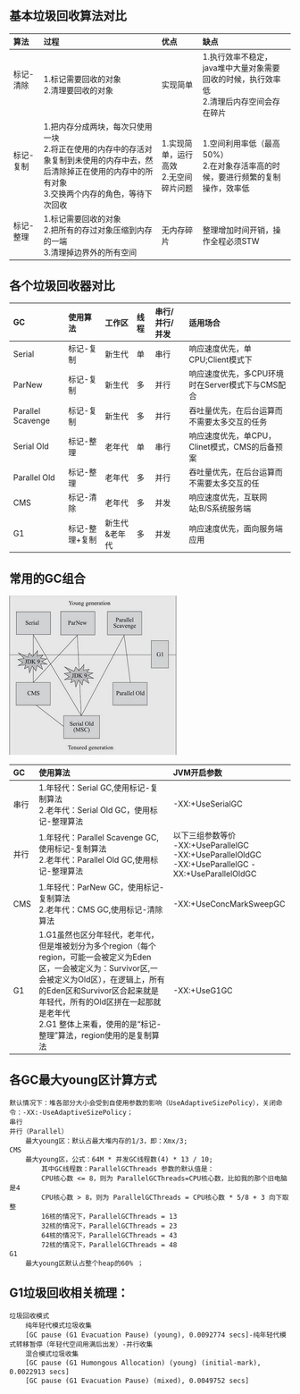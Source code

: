 ## 基本垃圾回收算法对比
| 算法 | 过程 | 优点 |缺点|
| :----| :---- | :---- |:---- |
| 标记-清除&nbsp; &nbsp; &nbsp; | 1.标记需要回收的对象</br>2.清理要回收的对象 | 实现简单 |1.执行效率不稳定，java堆中大量对象需要回收的时候，执行效率低</br>2.清理后内存空间会存在碎片|
| 标记-复制&nbsp; &nbsp; &nbsp;| 1.把内存分成两块，每次只使用一块</br> 2.将正在使用的内存中的存活对象复制到未使用的内存中去，然后清除掉正在使用的内存中的所有对象</br>3.交换两个内存的角色，等待下次回收| 1.实现简单，运行高效</br>2.无空间碎片问题| 1.空间利用率低（最高50%）</br>2.在对象存活率高的时候，要进行频繁的复制操作，效率低 |
| 标记-整理&nbsp; &nbsp; &nbsp;| 1.标记需要回收的对象</br>2.把所有的存过对象压缩到内存的一端</br>3.清理掉边界外的所有空间 | 无内存碎片 | 整理增加时间开销，操作全程必须STW |


## 各个垃圾回收器对比
| GC | 使用算法 | 工作区  | 线程  | 串行/并行/并发  |适用场合|
| :----| :---- | :---- |:---- |:---- |:---- |
| Serial | 标记-复制| 新生代 |单|串行|响应速度优先，单CPU;Client模式下|
| ParNew| 标记-复制|新生代|多|并行|响应速度优先，多CPU环境时在Server模式下与CMS配合|
| Parallel Scavenge| 标记-复制 |新生代|多|并行|吞吐量优先，在后台运算而不需要太多交互的任务|
| Serial Old|标记-整理| 老年代 | 单|串行|响应速度优先，单CPU，Clinet模式，CMS的后备预案|
| Parallel Old|标记-整理| 老年代 | 多|并行|吞吐量优先，在后台运算而不需要太多交互的任|
| CMS |标记-清除| 老年代 | 多|并发|响应速度优先，互联网站;B/S系统服务端|
| G1|标记-整理+复制| 新生代&老年代 | 多|并发|响应速度优先，面向服务端应用|

## 常用的GC组合
![](https://github.com/zhanggang-24/JAVA-01/blob/main/Week_02/2020-01-13/resource/%E5%B8%B8%E7%94%A8GC%E7%BB%84%E5%90%88%E5%9B%BE%E8%A7%A3.png)

| GC | 使用算法 | JVM开启参数 |
| :----| :---- | :---- |
| 串行 | 1.年轻代：Serial GC,使用标记-复制算法</br>2.老年代：Serial Old GC，使用标记-整理算法| -XX:+UseSerialGC |
| 并行| 1.年轻代：Parallel Scavenge GC,使用标记-复制算法</br>2.老年代：Parallel Old GC,使用标记-整理算法|以下三组参数等价</br> -XX:+UseParallelGC</br> -XX:+UseParallelOldGC </br> -XX:+UseParallelGC -XX:+UseParallelOldGC|
| CMS| 1.年轻代：ParNew GC，使用标记-复制算法</br>2.老年代：CMS GC,使用标记-清除算法 | -XX:+UseConcMarkSweepGC |
| G1|1.G1虽然也区分年轻代，老年代，但是堆被划分为多个region（每个region，可能一会被定义为Eden区，一会被定义为：Survivor区,一会被定义为Old区），在逻辑上，所有的Eden区和Survivor区合起来就是年轻代，所有的Old区拼在一起那就是老年代 </br>2.G1 整体上来看，使用的是“标记-整理”算法，region使用的是复制算法 | -XX:+UseG1GC | 


## 各GC最大young区计算方式
	默认情况下：堆各部分大小会受到自使用参数的影响（UseAdaptiveSizePolicy），关闭命令：-XX:-UseAdaptiveSizePolicy；
	串行
	并行（Parallel）
		最大young区：默认占最大堆内存的1/3，即：Xmx/3;
	CMS
		最大young区，公式：64M * 并发GC线程数(4) * 13 / 10;
			其中GC线程数：ParallelGCThreads 参数的默认值是：
			CPU核心数 <= 8，则为 ParallelGCThreads=CPU核心数，比如我的那个旧电脑是4
			CPU核心数 > 8，则为 ParallelGCThreads = CPU核心数 * 5/8 + 3 向下取整
			16核的情况下，ParallelGCThreads = 13
			32核的情况下，ParallelGCThreads = 23
			64核的情况下，ParallelGCThreads = 43
			72核的情况下，ParallelGCThreads = 48
	G1
		最大young区默认占整个heap的60% ；


## G1垃圾回收相关梳理：
	垃圾回收模式
		纯年轻代模式垃圾收集
		[GC pause (G1 Evacuation Pause) (young), 0.0092774 secs]-纯年轻代模式转移暂停（年轻代空间用满后出发）-并行收集
		混合模式垃圾收集
		[GC pause (G1 Humongous Allocation) (young) (initial-mark), 0.0022913 secs]
		[GC pause (G1 Evacuation Pause) (mixed), 0.0049752 secs]
		
		
